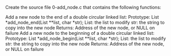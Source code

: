 Create the source file 0-add_node.c that contains the following functions:

Add a new node to the end of a double circular linked list:
Prototype: List *add_node_end(List \*\*list, char *str);
List: the list to modify
str: the string to copy into the new node
Returns: Address of the new node, or NULL on failure
Add a new node to the beginning of a double circular linked list:
Prototype: List *add_node_begin(List \*\*list, char *str);
List: the list to modify
str: the string to copy into the new node
Returns: Address of the new node, or NULL on failure
